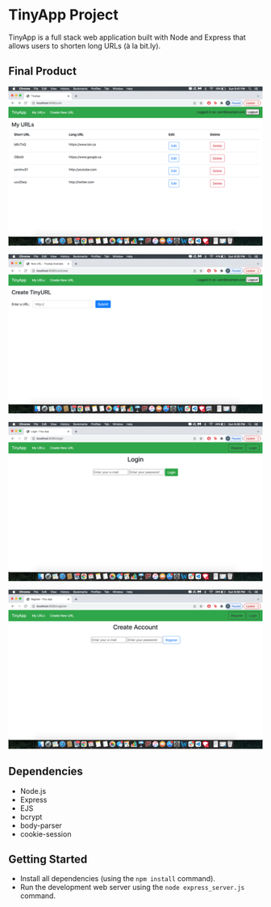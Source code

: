# TinyApp Project

TinyApp is a full stack web application built with Node and Express that allows users to shorten long URLs (à la bit.ly).

## Final Product

![Home Page](https://github.com/ibrahim1567/tinyapp/blob/master/docs/Screen%20Shot%202022-01-30%20at%206.41.26%20PM.png)

![Create URL Page](https://github.com/ibrahim1567/tinyapp/blob/master/docs/Screen%20Shot%202022-01-30%20at%206.35.33%20PM.png)

![Login Page](https://github.com/ibrahim1567/tinyapp/blob/master/docs/Screen%20Shot%202022-01-30%20at%206.36.19%20PM.png)

![Registration Page](https://github.com/ibrahim1567/tinyapp/blob/master/docs/Screen%20Shot%202022-01-30%20at%206.36.53%20PM.png)

## Dependencies

- Node.js
- Express
- EJS
- bcrypt
- body-parser
- cookie-session

## Getting Started

- Install all dependencies (using the `npm install` command).
- Run the development web server using the `node express_server.js` command.
